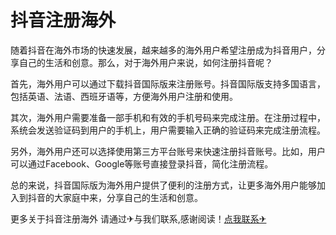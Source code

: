 # 抖音注册海外

随着抖音在海外市场的快速发展，越来越多的海外用户希望注册成为抖音用户，分享自己的生活和创意。那么，对于海外用户来说，如何注册抖音呢？

首先，海外用户可以通过下载抖音国际版来注册账号。抖音国际版支持多国语言，包括英语、法语、西班牙语等，方便海外用户注册和使用。

其次，海外用户需要准备一部手机和有效的手机号码来完成注册。在注册过程中，系统会发送验证码到用户的手机上，用户需要输入正确的验证码来完成注册流程。

另外，海外用户还可以选择使用第三方平台账号来快速注册抖音账号。比如，用户可以通过Facebook、Google等账号直接登录抖音，简化注册流程。

总的来说，抖音国际版为海外用户提供了便利的注册方式，让更多海外用户能够加入到抖音的大家庭中来，分享自己的生活和创意。

更多关于抖音注册海外 请通过✈与我们联系,感谢阅读！[点我联系✈](https://news.G208.com)